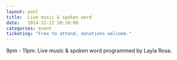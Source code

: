 ```yaml
---
layout: post
title:  Live music & spoken word
date:   2014-12-12 20:30:00
categories: event
ticketing: "Free to attend, donations welcome."
---
```

9pm - 11pm: Live music & spoken word programmed by Layla Rosa.